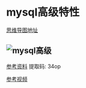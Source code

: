 # mysql高级特性

[思维导图地址](https://www.processon.com/view/link/6204c7921efad479c08c5318)

## ![mysql高级](/Users/zhujianmin/Downloads/mysql高级.jpg)

[参考资料](https://pan.baidu.com/s/1NWzpWb_2asGna2IjaZzm_) 提取码: 34op

[参考视频](https://b23.tv/EV4ygqq)